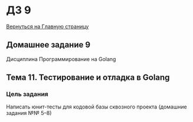 # ДЗ 9

[Вернуться на Главную страницу](../../../../README.MD)

## Домашнее задание 9

Дисциплина Программирование на Golang

## Тема 11. Тестирование и отладка в Golang

### Цель задания

Написать юнит-тесты для кодовой базы сквозного проекта (домашние задания №№ 5–8)
